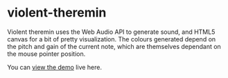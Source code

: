 violent-theremin
================

Violent theremin uses the Web Audio API to generate sound, and HTML5 canvas for a bit of pretty visualization. The colours generated depend on the pitch and gain of the current note, which are themselves dependant on the mouse pointer position.

You can [view the demo](http://mdn.github.io/violent-theremin/) live here.
